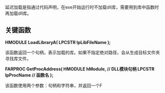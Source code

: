 延迟加载是指通过代码声明，在exe开始运行时不加载dll库，需要用到库中函数时再加载dll库。

## 关键函数
**HMODULE LoadLibraryA(
  LPCSTR lpLibFileName
);**

该函数返回一个句柄，表示加载的库。如果不指定绝对路径，会从生成目标文件夹寻找库文件。

**FARPROC GetProcAddress(
    HMODULE   hModule,    // DLL模块句柄
    LPCSTR       lpProcName   // 函数名
);**

该函数使用两个参数：句柄和字符串，并返回一个F
